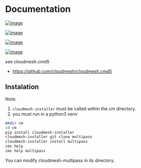 # Documentation

[![image](https://img.shields.io/travis/TankerHQ/cloudmesh-bar.svg?branch=master)](https://travis-ci.org/TankerHQ/cloudmesn-bar)

[![image](https://img.shields.io/pypi/pyversions/cloudmesh-bar.svg)](https://pypi.org/project/cloudmesh-bar)

[![image](https://img.shields.io/pypi/v/cloudmesh-bar.svg)](https://pypi.org/project/cloudmesh-bar/)

[![image](https://img.shields.io/github/license/TankerHQ/python-cloudmesh-bar.svg)](https://github.com/TankerHQ/python-cloudmesh-bar/blob/master/LICENSE)

see cloudmesh.cmd5

* https://github.com/cloudmesh/cloudmesh.cmd5


## Instalation

Note:

1. `cloudmesh-installer` must be called within the cm directory.
2. you must run in a python3 venv

```bash
mkdir cm
cd cm
pip install cloudmesh-installer
cloudmesh-installer git clone multipass
cloudmesh-installer install multipass
cms help
cms help multipass
```

You can modify cloudmesh-multipass in its directory.
